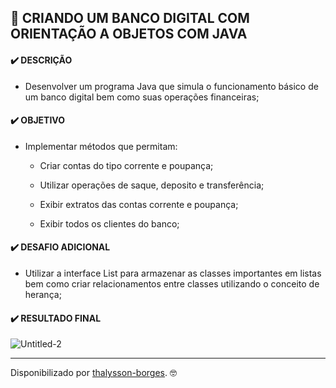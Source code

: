 ## :money_with_wings: CRIANDO UM BANCO DIGITAL COM ORIENTAÇÃO A OBJETOS COM JAVA

#### :heavy_check_mark: DESCRIÇÃO

- Desenvolver um programa Java que simula o funcionamento básico de um banco digital bem como suas operações financeiras;
  

#### :heavy_check_mark: **OBJETIVO** 

- Implementar métodos que permitam:

  - Criar contas do tipo corrente e poupança;

  - Utilizar operações de saque, deposito e transferência;
  - Exibir extratos das contas corrente e poupança;
  - Exibir todos os clientes do banco;

  

#### :heavy_check_mark: DESAFIO ADICIONAL

- Utilizar a interface List para armazenar as classes importantes em listas bem como criar relacionamentos entre classes utilizando o conceito de herança;



#### :heavy_check_mark: RESULTADO FINAL



![Untitled-2](https://user-images.githubusercontent.com/42422817/156299926-b0a41201-7a01-4ec0-a6ba-8290e440d799.gif)



<hr>

Disponibilizado por [thalysson-borges](https://www.linkedin.com/in/thalysson-borges/ "thalysson-borges"). :nerd_face:


